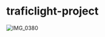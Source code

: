 # traficlight-project
![IMG_0380](https://github.com/BestoEpe/traficlight-project/assets/91182619/7b8ae435-a593-480f-96c3-bfc9fe095a65)
